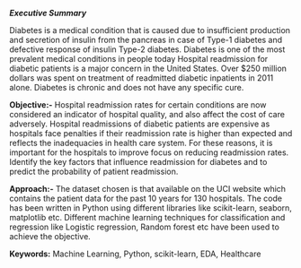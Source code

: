 ***Executive Summary***

Diabetes is a medical condition that is caused due to insufficient production and secretion of insulin from the pancreas in case of Type-1 diabetes and defective response of insulin Type-2 diabetes.  Diabetes is one of the most prevalent medical conditions in people today
Hospital readmission for diabetic patients is a major concern in the United States. Over $250 million dollars was spent on treatment of readmitted diabetic inpatients in 2011 alone. Diabetes is chronic and does not have any specific cure. 

__Objective:-__
Hospital readmission rates for certain conditions are now considered an indicator of hospital quality, and also affect the cost of care adversely. Hospital readmissions of diabetic patients are expensive as hospitals face penalties if their readmission rate is higher than expected and reflects the inadequacies in health care system. For these reasons, it is important for the hospitals to improve focus on reducing readmission rates. Identify the key factors that influence readmission for diabetes and to predict the probability of patient readmission. 

__Approach:-__
The dataset chosen is that available on the UCI website which contains the patient data for the past 10 years for 130 hospitals. The code has been written in Python using different libraries like scikit-learn, seaborn, matplotlib etc. Different machine learning techniques for classification and regression like Logistic regression, Random forest etc have been used to achieve the objective.

__Keywords:__
Machine Learning, Python, scikit-learn, EDA, Healthcare
